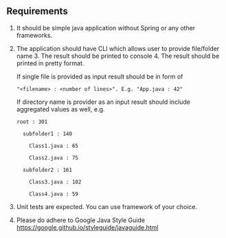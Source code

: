 ## Requirements

1. It should be simple java application without Spring or any other frameworks.

2. The application should have CLI which allows user to provide file/folder name 3. The result should be printed to console 4. The result should be printed in pretty format.

    If single file is provided as input result should be in form of

       "<filename> : <number of lines>". E.g. "App.java : 42"

    If directory name is provider as an input result should include aggregated values as well, e.g.

       root : 301

         subfolder1 : 140

           Class1.java : 65

           Class2.java : 75

         subfolder2 : 161

           Class3.java : 102

           Class4.java : 59

5. Unit tests are expected. You can use framework of your choice.

6. Please do adhere to Google Java Style Guide https://google.github.io/styleguide/javaguide.html
